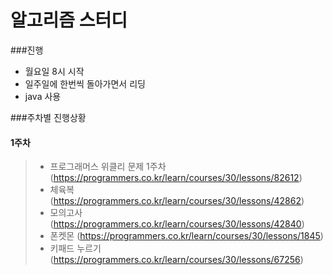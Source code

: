 # 알고리즘 스터디

###진행
 - 월요일 8시 시작
 - 일주일에 한번씩 돌아가면서 리딩
 - java 사용

###주차별 진행상황
#### 1주차
> - 프로그래머스 위클리 문제 1주차 (https://programmers.co.kr/learn/courses/30/lessons/82612)   
> -  체육복 (https://programmers.co.kr/learn/courses/30/lessons/42862)   
> - 모의고사 (https://programmers.co.kr/learn/courses/30/lessons/42840)   
> - 폰켓몬 (https://programmers.co.kr/learn/courses/30/lessons/1845)   
> - 키패드 누르기 (https://programmers.co.kr/learn/courses/30/lessons/67256)

